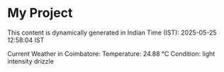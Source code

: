 # My Project

This content is dynamically generated in Indian Time (IST): 2025-05-25 12:58:04 IST


Current Weather in Coimbatore:
Temperature: 24.88 °C
Condition: light intensity drizzle
